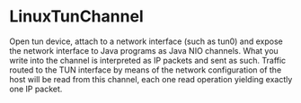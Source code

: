 # LinuxTunChannel
Open tun device, attach to a network interface (such as tun0) and expose the
network interface to Java programs as Java NIO channels. What you write into
the channel is interpreted as IP packets and sent as such. Traffic routed to
the TUN interface by means of the network configuration of the host will
be read from this channel, each one read operation yielding exactly one
IP packet.
